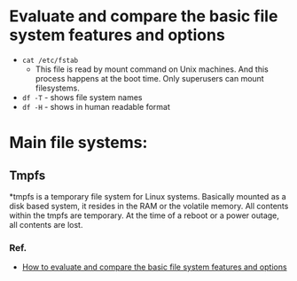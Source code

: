 # Evaluate and compare the basic file system features and options  
* `cat /etc/fstab` 
	* This file is read by mount command on Unix machines. And this process happens at the boot time. Only superusers can mount filesystems.
* `df -T` - shows file system names
* `df -H` - shows in human readable format

# Main file systems:
## Tmpfs
*tmpfs is a temporary file system for Linux systems. Basically mounted as a disk based system, it resides in the RAM or the volatile memory.
All contents within the tmpfs are temporary. At the time of a reboot or a power outage, all contents are lost.

### Ref.
* [How to evaluate and compare the basic file system features and options]("https://thegcpgurus.com/how-to-evaluate-and-compare-the-basic-file-system-features-and-options/")	
